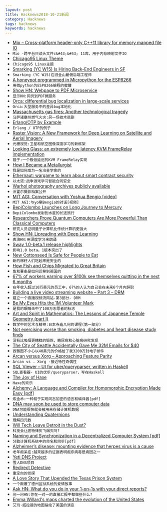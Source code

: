```yaml
---
layout: post
title: Hacknews2018-10-21新闻
category: Hacknews
tags: hacknews
keywords: hacknews
---
```




- [Mio – Cross-platform header-only C&#43;&#43;11 library for memory mapped file IO](https://github.com/mandreyel/mio)
- `Mio -跨平台只读头文件c&#43;&#43; 11库，用于内存映射文件IO`
- [Chicago95 Linux Theme](https://github.com/grassmunk/Chicago95)
- `Chicago95 Linux主题`
- [Smarking (YC W15) Is Hiring Back-End Engineers in SF](https://www.smarking.com/careers)
- `Smarking (YC W15)在旧金山雇佣后端工程师`
- [A honeypot programmed in Micropython for the ESP8266](https://github.com/gbafana25/esp8266_honeypot)
- `用微python为ESP8266编程的蜜罐`
- [Show HN: Webpage to PDF Microservice](https://imti.co/webpage-to-pdf-microservice/)
- `显示HN:网页到PDF微服务`
- [Orca: differential bug localization in large-scale services](https://blog.acolyer.org/2018/10/19/orca-differential-bug-localization-in-large-scale-services/)
- `Orca:大型服务中的差异bug本地化`
- [Massachusetts gas fires: Another technological tragedy](http://bit-player.org/2018/another-technological-tragedy)
- `马萨诸塞州燃气火灾:另一场技术悲剧`
- [Erlang/OTP by Example](http://erlangbyexample.org)
- `Erlang / OTP的例子`
- [Raster Vision: A New Framework for Deep Learning on Satellite and Aerial Imagery](https://www.azavea.com/blog/2018/10/18/raster-vision-release/)
- `光栅视觉:卫星和航空图像深度学习的新框架`
- [Looking Glass: an extremely low latency KVM FrameRelay implementation](https://looking-glass.hostfission.com)
- `镜子:一个极低延迟的KVM FrameRelay实现`
- [How I Became a Metallurgist](https://knifesteelnerds.com/2018/10/08/how-i-became-a-knife-steel-metallurgist/)
- `我是如何成为一名冶金学家的`
- [Ethernaut: wargame to learn about smart contract security](https://ethernaut.zeppelin.solutions/)
- `以太诺:战争游戏学习智能合同安全`
- [Warhol photography archives publicly available](https://news.stanford.edu/2018/10/12/cantor-arts-center-stanford-libraries-collaborate-make-warhol-photography-archives-publicly-available/)
- `沃霍尔摄影档案公开`
- [MIT AGI: Conversation with Yoshua Bengio [video]](https://www.youtube.com/watch?v=azOmzumh0vQ)
- `MIT AGI:与yo唰Bengio的对话[视频]`
- [BepiColombo Launches on Long Journey to Mercury](https://www.nytimes.com/2018/10/19/science/bepicolombo-mercury-launch.html)
- `BepiColombo发射到水星的长途旅行`
- [Researchers Prove Quantum Computers Are More Powerful Than Classical Computers](https://motherboard.vice.com/amp/en_us/article/evw93z/researchers-finally-proved-quantum-computers-are-more-powerful-than-classical-computers?__twitter_impression=true)
- `研究人员证明量子计算机比传统计算机更强大`
- [Show HN: Lipreading with Deep Learning](https://github.com/astorfi/lip-reading-deeplearning)
- `表演HN:用深度学习来朗诵`
- [Sway 1.0-beta.1 release highlights](https://drewdevault.com/2018/10/20/Sway-1.0-highlights.html)
- `影响1.0 beta。1版本突出了`
- [New Cottonseed Is Safe for People to Eat](https://www.npr.org/sections/thesalt/2018/10/17/658221327/not-just-for-cows-anymore-new-cottonseed-is-safe-for-people-to-eat)
- `新的棉籽人们吃起来是安全的`
- [How Fish and Chips Migrated to Great Britain](https://www.atlasobscura.com/articles/who-invented-fish-and-chips)
- `鱼和薯条是如何迁移到英国的`
- [67% of workers earning over $100k see themselves quitting in the next 6 months](https://www.cnbc.com/2018/10/19/67percent-of-workers-earning-over-100000-plan-to-quit-in-the-next-6-months.html)
- `在年收入超过10万美元的员工中，67%的人认为自己会在未来6个月内辞职`
- [Building a live video streaming website – Part 3 – DRM](https://benwilber.github.io/nginx/rtmp/live/video/streaming/django/drm/2018/10/20/building-a-live-video-streaming-website-part-3-drm.html)
- `建立一个直播视频流网站-第3部分- DRM`
- [Be My Eyes Hits the 1M Volunteer Mark](http://globalaccessibilitynews.com/2018/05/21/be-my-eyes-hits-the-1-million-volunteer-mark/)
- `是我的眼睛击中了100万志愿者的标志`
- [Art and Spirit in Mathematics: The Lessons of Japanese Temple Geometry (part I)](https://www.scienceandnonduality.com/art-spirit-in-mathematics-the-lessons-of-japanese-temple-geometry-part-i/)
- `数学中的艺术与精神:日本寺庙几何的课程(第一部分)`
- [Not exercising worse than smoking, diabetes and heart disease study finds](https://www.cnn.com/2018/10/19/health/study-not-exercising-worse-than-smoking/index.html)
- `没有比吸烟更糟糕的锻炼，糖尿病和心脏病研究发现`
- [The City of Seattle Accidentally Gave Me 32M Emails for $40](https://mchap.io/that-time-the-city-of-seattle-accidentally-gave-me-32m-emails-for-40-dollars4997.html)
- `西雅图不小心以40美元的价格给了我3200万封电子邮件`
- [Arcan versus Xorg – Approaching Feature Parity](https://arcan-fe.com/2018/10/17/arcan-versus-xorg-approaching-feature-parity/)
- `Arcan vs . Xorg -接近特性奇偶性`
- [SQL Viewer – UI for uber/queryparser, written in Haskell](https://github.com/dlthomas/sql-viewer)
- `SQL查看器- UI的优步/queryparser，写在Haskell`
- [The Joy of Haxe](https://medium.com/@fontstruct/the-joy-of-haxe-84f933f4b859)
- `Haxe的欢乐`
- [Alchemy: A Language and Compiler for Homomorphic Encryption Made Easy [pdf]](http://web.eecs.umich.edu/~cpeikert/pubs/alchemy.pdf)
- `炼金术:一种易于实现同态加密的语言和编译器[pdf]`
- [DNA may soon be used to store computer data](https://www.economist.com/science-and-technology/2018/10/20/dna-may-soon-be-used-to-store-computer-data)
- `DNA可能很快就会被用来存储计算机数据`
- [Understanding Quaternions](https://www.3dgep.com/understanding-quaternions/)
- `理解四元数`
- [Will Tech Leave Detroit in the Dust?](https://www.wsj.com/articles/can-detroit-become-a-software-business-1540008107)
- `科技会让底特律灰飞烟灭吗?`
- [Naming and Synchronization in a Decentralized Computer System [pdf]](http://www.dtic.mil/dtic/tr/fulltext/u2/a061407.pdf)
- `分散计算机系统中的命名和同步[pdf]`
- [Alzheimer’s disease: mounting evidence that herpes virus is a cause](http://theconversation.com/alzheimers-disease-mounting-evidence-that-herpes-virus-is-a-cause-104943)
- `老年痴呆症:越来越多的证据表明疱疹病毒是病因之一`
- [Yeti DNS Project](https://yeti-dns.org)
- `雪人DNS项目`
- [Redirect Detective](http://redirectdetective.com/)
- `重定向的侦探`
- [A Love Story That Upended the Texas Prison System](https://www.texasmonthly.com/articles/love-story-upended-texas-prison-system/)
- `一个颠覆了德州监狱系统的爱情故事`
- [Ask HN: What do you do in your 1-on-1s with your direct reports?](item?id=18264245)
- `问一问HN:你在一对一的直接汇报中都做些什么?`
- [Emma Willard&#39;s maps charted the evolution of the United States](https://www.atlasobscura.com/articles/first-atlas-of-the-united-states)
- `艾玛·威拉德的地图描绘了美国的演变`

